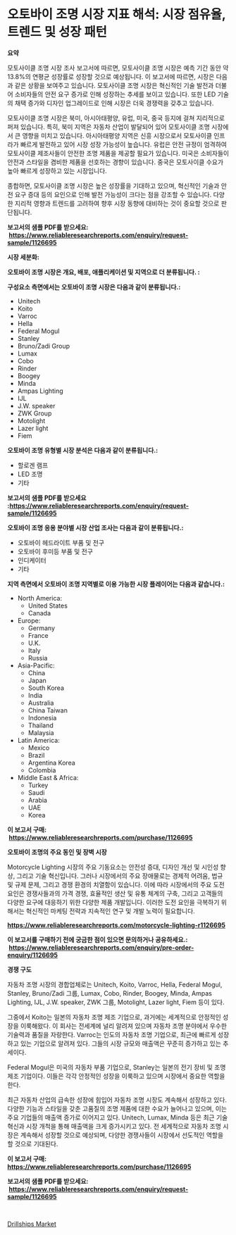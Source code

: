 <p><h1>오토바이 조명 시장 지표 해석: 시장 점유율, 트렌드 및 성장 패턴</h1></p><p><strong>요약</strong></p>
<p><p>모토사이클 조명 시장 조사 보고서에 따르면, 모토사이클 조명 시장은 예측 기간 동안 약 13.8%의 연평균 성장률로 성장할 것으로 예상됩니다. 이 보고서에 따르면, 시장은 다음과 같은 상황을 보여주고 있습니다. 모토사이클 조명 시장은 혁신적인 기술 발전과 더불어 소비자들의 안전 요구 증가로 인해 성장하는 추세를 보이고 있습니다. 또한 LED 기술의 채택 증가와 디자인 업그레이드로 인해 시장은 더욱 경쟁력을 갖추고 있습니다.</p><p>모토사이클 조명 시장은 북미, 아시아태평양, 유럽, 미국, 중국 등지에 걸쳐 지리적으로 퍼져 있습니다. 특히, 북미 지역은 자동차 산업이 발달되어 있어 모토사이클 조명 시장에서 큰 영향을 미치고 있습니다. 아시아태평양 지역은 신흥 시장으로서 모토사이클 인프라가 빠르게 발전하고 있어 시장 성장 가능성이 높습니다. 유럽은 안전 규정이 엄격하여 모토사이클 제조사들이 안전한 조명 제품을 제공할 필요가 있습니다. 미국은 소비자들이 안전과 스타일을 겸비한 제품을 선호하는 경향이 있습니다. 중국은 모토사이클 수요가 높아 빠르게 성장하고 있는 시장입니다.</p><p>종합하면, 모토사이클 조명 시장은 높은 성장률을 기대하고 있으며, 혁신적인 기술과 안전 요구 증대 등의 요인으로 인해 발전 가능성이 크다는 점을 강조할 수 있습니다. 다양한 지리적 영향과 트렌드를 고려하여 향후 시장 동향에 대비하는 것이 중요할 것으로 판단됩니다.</p></p>
<p><strong>보고서의 샘플 PDF를 받으세요: &nbsp;<a href="https://www.reliableresearchreports.com/enquiry/request-sample/1126695">https://www.reliableresearchreports.com/enquiry/request-sample/1126695</a></strong></p>
<p><strong>시장 세분화:</strong></p>
<p><strong> 오토바이 조명 시장은 개요, 배포, 애플리케이션 및 지역으로 더 분류됩니다. :</strong></p>
<p><strong>구성요소 측면에서는 오토바이 조명 시장은 다음과 같이 분류됩니다.:</strong></p>
<p><ul><li>Unitech</li><li>Koito</li><li>Varroc</li><li>Hella</li><li>Federal Mogul</li><li>Stanley</li><li>Bruno/Zadi Group</li><li>Lumax</li><li>Cobo</li><li>Rinder</li><li>Boogey</li><li>Minda</li><li>Ampas Lighting</li><li>IJL</li><li>J.W. speaker</li><li>ZWK Group</li><li>Motolight</li><li>Lazer light</li><li>Fiem</li></ul></p>
<p><strong> 오토바이 조명 유형별 시장 분석은 다음과 같이 분류됩니다.:</strong></p>
<p><ul><li>할로겐 램프</li><li>LED 조명</li><li>기타</li></ul></p>
<p><strong>보고서의 샘플 PDF를 받으세요 :<a href="https://www.reliableresearchreports.com/enquiry/request-sample/1126695">https://www.reliableresearchreports.com/enquiry/request-sample/1126695</a></strong></p>
<p><strong> 오토바이 조명 응용 분야별 시장 산업 조사는 다음과 같이 분류됩니다.:</strong></p>
<p><ul><li>오토바이 헤드라이트 부품 및 전구</li><li>오토바이 후미등 부품 및 전구</li><li>인디케이터</li><li>기타</li></ul></p>
<p><strong>지역 측면에서 오토바이 조명 지역별로 이용 가능한 시장 플레이어는 다음과 같습니다.:</strong></p>
<p><ul>
    <li>
        North America:
        <ul>
            <li>United States</li>
            <li>Canada</li>
        </ul>
    </li>
    <li>
        Europe:
        <ul>
            <li>Germany</li>
            <li>France</li>
            <li>U.K.</li>
            <li>Italy</li>
            <li>Russia</li>
        </ul>
    </li>
    <li>
        Asia-Pacific:
        <ul>
            <li>China</li>
            <li>Japan</li>
            <li>South Korea</li>
            <li>India</li>
            <li>Australia</li>
            <li>China Taiwan</li>
            <li>Indonesia</li>
            <li>Thailand</li>
            <li>Malaysia</li>
        </ul>
    </li>
    <li>
        Latin America:
        <ul>
            <li>Mexico</li>
            <li>Brazil</li>
            <li>Argentina Korea</li>
            <li>Colombia</li>
        </ul>
    </li>
    <li>
        Middle East & Africa:
        <ul>
            <li>Turkey</li>
            <li>Saudi</li>
            <li>Arabia</li>
            <li>UAE</li>
            <li>Korea</li>
        </ul>
    </li>
    </ul></p>
<p><strong>이 보고서 구매: &nbsp;<a href="https://www.reliableresearchreports.com/purchase/1126695">https://www.reliableresearchreports.com/purchase/1126695</a></strong></p>
<p><strong>오토바이 조명의 주요 동인 및 장벽 시장</strong></p>
<p><p>Motorcycle Lighting 시장의 주요 기동요소는 안전성 증대, 디자인 개선 및 시인성 향상, 그리고 기술 혁신입니다. 그러나 시장에서의 주요 장애물로는 경제적 어려움, 법규 및 규제 문제, 그리고 경쟁 환경의 치열함이 있습니다. 이에 따라 시장에서의 주요 도전 요인은 경쟁사들과의 가격 경쟁, 효율적인 생산 및 유통 체계의 구축, 그리고 고객들의 다양한 요구에 대응하기 위한 다양한 제품 개발입니다. 이러한 도전 요인을 극복하기 위해서는 혁신적인 마케팅 전략과 지속적인 연구 및 개발 노력이 필요합니다.</p></p>
<p><strong><a href="https://www.reliableresearchreports.com/motorcycle-lighting-r1126695">https://www.reliableresearchreports.com/motorcycle-lighting-r1126695</a></strong></p>
<p><strong>이 보고서를 구매하기 전에 궁금한 점이 있으면 문의하거나 공유하세요.: &nbsp;<a href="https://www.reliableresearchreports.com/enquiry/pre-order-enquiry/1126695">https://www.reliableresearchreports.com/enquiry/pre-order-enquiry/1126695</a></strong></p>
<p><strong>경쟁 구도</strong></p>
<p><p>자동차 조명 시장의 경합업체로는 Unitech, Koito, Varroc, Hella, Federal Mogul, Stanley, Bruno/Zadi 그룹, Lumax, Cobo, Rinder, Boogey, Minda, Ampas Lighting, IJL, J.W. speaker, ZWK 그룹, Motolight, Lazer light, Fiem 등이 있다. </p><p>그중에서 Koito는 일본의 자동차 조명 제조 기업으로, 과거에는 세계적으로 안정적인 성장을 이룩해왔다. 이 회사는 전세계에 널리 알려져 있으며 자동차 조명 분야에서 우수한 기술력과 품질을 자랑한다. Varroc는 인도의 자동차 조명 기업으로, 최근에 빠르게 성장하고 있는 기업으로 알려져 있다. 그들의 시장 규모와 매출액은 꾸준히 증가하고 있는 추세이다. </p><p>Federal Mogul은 미국의 자동차 부품 기업으로, Stanley는 일본의 전기 장비 및 조명 제조 기업이다. 이들은 각각 안정적인 성장을 이룩하고 있으며 시장에서 중요한 역할을 한다. </p><p>최근 자동차 산업의 급속한 성장에 힘입어 자동차 조명 시장도 계속해서 성장하고 있다. 다양한 기능과 스타일을 갖춘 고품질의 조명 제품에 대한 수요가 늘어나고 있으며, 이는 주요 기업들의 매출액 증가로 이어지고 있다. Unitech, Lumax, Minda 등은 최근 기술 혁신과 시장 개척을 통해 매출액을 크게 증가시키고 있다. 전 세계적으로 자동차 조명 시장은 계속해서 성장할 것으로 예상되며, 다양한 경쟁사들이 시장에서 선도적인 역할을 할 것으로 기대된다.</p></p>
<p><strong>이 보고서 구매: &nbsp; <a href="https://www.reliableresearchreports.com/purchase/1126695">https://www.reliableresearchreports.com/purchase/1126695</a></strong></p>
<p><strong>보고서의 샘플 PDF를 받으세요: &nbsp;<a href="https://www.reliableresearchreports.com/enquiry/request-sample/1126695">https://www.reliableresearchreports.com/enquiry/request-sample/1126695</a></strong><strong></strong></p>
<p>&nbsp;</p>
<p><p><a href="https://github.com/BryceTownsendr/Market-Research-Report-List-4/blob/main/drillships-market.md">Drillships Market</a></p></p>